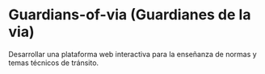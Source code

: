 # Guardians-of-via (Guardianes de la via)
Desarrollar una plataforma web interactiva para la enseñanza de normas y temas técnicos de tránsito.
